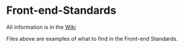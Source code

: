# Front-end-Standards

All information is in the [Wiki](https://github.com/Bisk/Front-end-Standards/wiki/Table-of-Contents)

Files above are examples of what to find in the Front-end Standards.
